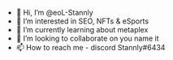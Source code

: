 - 👋 Hi, I’m @eoL-Stannly
- 👀 I’m interested in SEO, NFTs & eSports
- 🌱 I’m currently learning about metaplex
- 💞️ I’m looking to collaborate on you name it
- 📫 How to reach me - discord Stannly#6434

<!---
eoL-Stannly/eoL-Stannly is a ✨ special ✨ repository because its `README.md` (this file) appears on your GitHub profile.
You can click the Preview link to take a look at your changes.
--->
